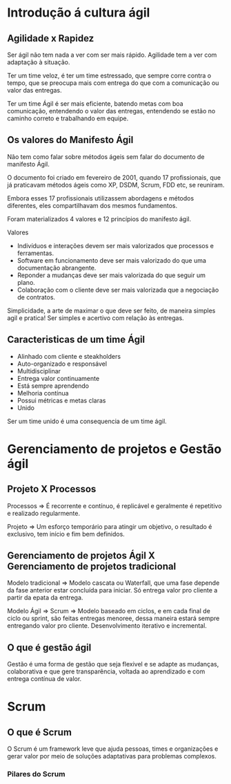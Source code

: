 # Introdução á cultura ágil

## Agilidade x Rapidez

Ser ágil não tem nada a ver com ser mais rápido. Agilidade tem a ver com adaptação à situação.

Ter um time veloz, é ter um time estressado, que sempre corre contra o tempo, que se preocupa mais com entrega do que com a comunicação ou valor das entregas.

Ter um time Ágil é ser mais eficiente, batendo metas com boa comunicação, entendendo o valor das entregas, entendendo se estão no caminho correto e trabalhando em equipe.

## Os valores do Manifesto Ágil

Não tem como falar sobre métodos ágeis sem falar do documento de manifesto Ágil.

O documento foi criado em fevereiro de 2001, quando 17 profissionais, que já praticavam métodos ágeis como XP, DSDM, Scrum, FDD etc, se reuniram.

Embora esses 17 profissionais utilizassem abordagens e métodos diferentes, eles compartilhavam dos mesmos fundamentos.

Foram materializados 4 valores e 12 princípios do manifesto ágil.

Valores
* Indivíduos e interações devem ser mais valorizados que processos e ferramentas.
* Software em funcionamento deve ser mais valorizado do que uma documentação abrangente.
* Reponder a mudanças deve ser mais valorizada do que seguir um plano.
* Colaboração com o cliente deve ser mais valorizada que a negociação de contratos.

Simplicidade, a arte de maximar o que deve ser feito, de maneira simples agil e pratica!
Ser simples e acertivo com relação às entregas.

## Caracteristicas de um time Ágil

* Alinhado com cliente e steakholders
* Auto-organizado e responsável
* Multidisciplinar
* Entrega valor continuamente
* Está sempre aprendendo
* Melhoria contínua
* Possui métricas e metas claras
* Unido


Ser um time unido é uma consequencia de um time ágil.


# Gerenciamento de projetos e Gestão ágil


## Projeto X Processos

Processos => É recorrente e contínuo, é replicável e geralmente é repetitivo e realizado regularmente.

Projeto => Um esforço temporário para atingir um objetivo, o resultado é exclusivo, tem início e fim bem definidos.

## Gerenciamento de projetos Ágil X Gerenciamento de projetos tradicional

Modelo tradicional => Modelo cascata ou Waterfall, que uma fase depende da fase anterior estar concluída para iniciar. Só entrega valor pro cliente a partir da epata da entrega.

Modelo Ágil => Scrum => Modelo baseado em ciclos, e em cada final de ciclo ou sprint, são feitas entregas menoree, dessa maneira estará sempre entregando valor pro cliente. Desenvolvimento iterativo e incremental.

## O que é gestão ágil

Gestão é uma forma de gestão que seja flexivel e se adapte as mudanças, colaborativa e que gere transparência, voltada ao aprendizado e com entrega contínua de valor.


# Scrum

## O que é Scrum

O Scrum é um framework leve que ajuda pessoas, times e organizações e gerar valor por meio de soluções adaptativas para problemas complexos.

### Pilares do Scrum
